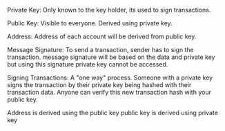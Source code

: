 Private Key: Only known to the key holder, its used to sign transactions.

Public Key: Visible to everyone. Derived using private key.

Address: Address of each account will be derived from public key. 

Message Signature: To send a transaction, sender has to sign the transaction.
message signature will be based on the data and private key but using this signature private key cannot be accessed.

Signing Transactions: A "one way" process. Someone with a private key signs the transaction by their private key being hashed with their transaction data. Anyone can verify this new transaction hash with your public key.


Address is derived using the public key
public key is derived using private key
